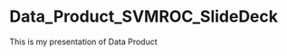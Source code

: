 Data_Product_SVMROC_SlideDeck
=============================

This is my presentation of Data Product

